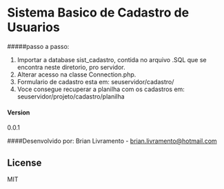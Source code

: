 # Sistema Basico de Cadastro de Usuarios

#####passo a passo: 
1. Importar a database sist_cadastro, contida no arquivo .SQL que se encontra neste diretorio, pro servidor.
2. Alterar acesso na classe Connection.php.
3. Formulario de cadastro esta em:  seuservidor/cadastro/
4. Voce consegue recuperar a planilha com os cadastros em:  seuservidor/projeto/cadastro/planilha

#### Version
0.0.1

####Desenvolvido por:
Brian Livramento - brian.livramento@hotmail.com

License
----
MIT 